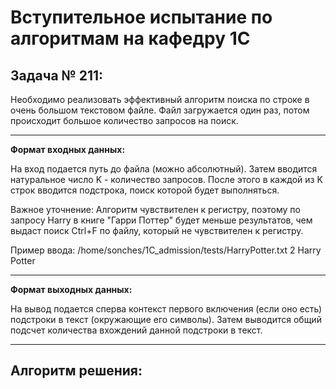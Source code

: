 # Вступительное испытание по алгоритмам на кафедру 1С

**Задача  № 211:**
---
Необходимо реализовать эффективный алгоритм поиска по строке в очень большом текстовом файле.
Файл загружается один раз, потом происходит большое количество запросов на поиск.
___
**Формат входных данных:**
    
На вход подается путь до файла (можно абсолютный). Затем вводится натуральное число K - количество запросов.
После этого в каждой из K строк вводится подстрока, поиск которой будет выполняться.

Важное уточнение: Алгоритм чувствителен к регистру, поэтому по запросу Harry в книге "Гарри Поттер" будет меньше результатов, чем выдаст поиск Ctrl+F по файлу, который не чувствителен к регистру.


Пример ввода: 
/home/sonches/1C_admission/tests/HarryPotter.txt
2
Harry
Potter
___

**Формат выходных данных:**

На вывод подается сперва контекст первого включения (если оно есть) подстроки в текст (окружающие его символы). Затем выводится общий подсчет количества вхождений данной подстроки в текст.

___
**Алгоритм решения:**
---
